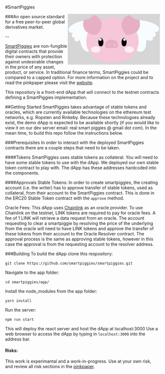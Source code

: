 #SmartPiggies

<img align="right" width="300" src="app/src/Assets/Logo/piggieface_02.png">

###An open source standard for a free peer-to-peer global derivatives market.

--

[SmartPiggies](https://smartpiggies.com) are non-fungible digital contracts that provide their owners with protection against undesirable changes in the price of any asset, product, or service. In traditional finance terms, SmartPiggies could be compared to a capped option. For more information on the project and to read the pinkpaper please visit the [website](https://smartpiggies.com).

This repository is a front-end dApp that will connect to the testnet contracts defining a SmartPiggies implementation.

##Getting Started
SmartPiggies takes advantage of stable tokens and oracles, which are currently available technologies on the ethereum test networks, e.g. Ropsten and Rinkeby. Because these technologoes already exist, the demo dApp is expected to be available shortly (if you would like to view it on our dev server email: real smart piggies @ gmail dot com). In the mean time, to build this repo follow the instructions below.

###Prerequisites
In order to interact with the deployed SmartPiggies contracts there are a couple steps that need to be taken.

####Tokens
SmartPiggies uses stable tokens as collateral. You will need to have some stable tokens to use with the dApp. We deployed our own stable token contract to play with. The dApp has these addresses hardcoded into the components.

####Approvals
Stable Tokens: In order to create smartpiggies, the creating account (i.e. the writer) has to approve transfer of stable tokens, used as collateral, from their account to the SmartPiggies contract. This is done in the ERC20 Stable Token contract with the `approve` method.

Oracle Fees: This dApp uses [Chainlink](https://chain.link/) as an oracle provider. To use Chainlink on the testnet, LINK tokens are required to pay for oracle fees. A fee of 1 LINK will retrieve a data request from an oracle. The account requesting to clear a smartpiggie by resolving the price of the underlying from the oracle will need to have LINK tokens and approve the transfer of these tokens from their account to the Oracle Resolver contract. The approval process is the same as approving stable tokens, however in this case the approval is from the requesting account to the resolver address.


###Building
To build the dApp clone this respository:
```
git clone https://github.com/smartpiggies/smartpiggies.git
```

Navigate to the app folder:

```
cd smartpiggies/app/
```

Install the node_modules from the app folder:

```
yarn install
```

Run the server:

```
npm run start
```

This will deploy the react server and host the dApp at localhost:3000
Use a web browser to access the dApp by typing in  `localhost:3000` into the address bar.

#### Risks:
This work is experimantal and a work-in-progress. Use at your own risk, and review all risk sections in the [pinkpaper](https://docs.wixstatic.com/ugd/ecf251_d6f41d70720b4ee994a2e782b377af41.pdf).
